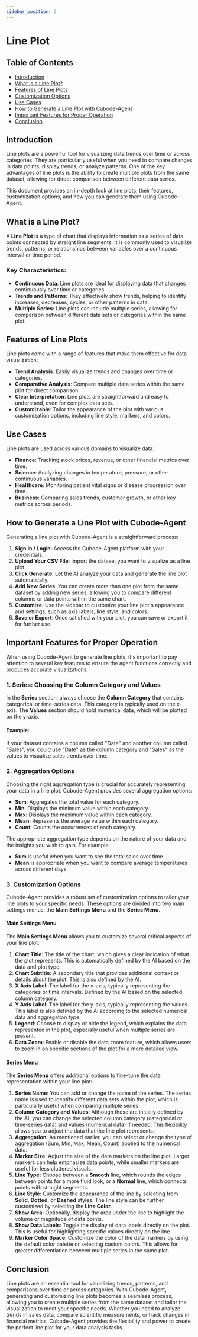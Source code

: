 ```yaml
---
sidebar_position: 3
---
```




# Line Plot 

## Table of Contents
- [Introduction](#introduction)
- [What is a Line Plot?](#what-is-a-line-plot)
- [Features of Line Plots](#features-of-line-plots)
- [Customization Options](#customization-options)
- [Use Cases](#use-cases)
- [How to Generate a Line Plot with Cubode-Agent](#how-to-generate-a-line-plot-with-cubode-agent)
- [Important Features for Proper Operation](#important-features-for-proper-operation)
- [Conclusion](#conclusion)

## Introduction

Line plots are a powerful tool for visualizing data trends over time or across categories. They are particularly useful when you need to compare changes in data points, display trends, or analyze patterns. One of the key advantages of line plots is the ability to create multiple plots from the same dataset, allowing for direct comparison between different data series.

This document provides an in-depth look at line plots, their features, customization options, and how you can generate them using Cubode-Agent.

## What is a Line Plot?

A **Line Plot** is a type of chart that displays information as a series of data points connected by straight line segments. It is commonly used to visualize trends, patterns, or relationships between variables over a continuous interval or time period.

### Key Characteristics:
- **Continuous Data**: Line plots are ideal for displaying data that changes continuously over time or categories.
- **Trends and Patterns**: They effectively show trends, helping to identify increases, decreases, cycles, or other patterns in data.
- **Multiple Series**: Line plots can include multiple series, allowing for comparison between different data sets or categories within the same plot.

## Features of Line Plots

Line plots come with a range of features that make them effective for data visualization:

- **Trend Analysis**: Easily visualize trends and changes over time or categories.
- **Comparative Analysis**: Compare multiple data series within the same plot for direct comparison.
- **Clear Interpretation**: Line plots are straightforward and easy to understand, even for complex data sets.
- **Customizable**: Tailor the appearance of the plot with various customization options, including line style, markers, and colors.

## Use Cases

Line plots are used across various domains to visualize data:

- **Finance**: Tracking stock prices, revenue, or other financial metrics over time.
- **Science**: Analyzing changes in temperature, pressure, or other continuous variables.
- **Healthcare**: Monitoring patient vital signs or disease progression over time.
- **Business**: Comparing sales trends, customer growth, or other key metrics across periods.

## How to Generate a Line Plot with Cubode-Agent

Generating a line plot with Cubode-Agent is a straightforward process:

1. **Sign In / Login**: Access the Cubode-Agent platform with your credentials.
2. **Upload Your CSV File**: Import the dataset you want to visualize as a line plot.
3. **Click Generate**: Let the AI analyze your data and generate the line plot automatically.
4. **Add New Series**: You can create more than one plot from the same dataset by adding new series, allowing you to compare different columns or data points within the same chart.
5. **Customize**: Use the sidebar to customize your line plot's appearance and settings, such as axis labels, line style, and colors.
6. **Save or Export**: Once satisfied with your plot, you can save or export it for further use.

## Important Features for Proper Operation

When using Cubode-Agent to generate line plots, it's important to pay attention to several key features to ensure the agent functions correctly and produces accurate visualizations.

### 1. Series: Choosing the Column Category and Values

In the **Series** section, always choose the **Column Category** that contains categorical or time-series data. This category is typically used on the x-axis. The **Values** section should hold numerical data, which will be plotted on the y-axis.

#### Example:
If your dataset contains a column called "Date" and another column called "Sales", you could use "Date" as the column category and "Sales" as the values to visualize sales trends over time.

### 2. Aggregation Options

Choosing the right aggregation type is crucial for accurately representing your data in a line plot. Cubode-Agent provides several aggregation options:

- **Sum**: Aggregates the total value for each category.
- **Min**: Displays the minimum value within each category.
- **Max**: Displays the maximum value within each category.
- **Mean**: Represents the average value within each category.
- **Count**: Counts the occurrences of each category.

The appropriate aggregation type depends on the nature of your data and the insights you wish to gain. For example:
- **Sum** is useful when you want to see the total sales over time.
- **Mean** is appropriate when you want to compare average temperatures across different days.

### 3. Customization Options

Cubode-Agent provides a robust set of customization options to tailor your line plots to your specific needs. These options are divided into two main settings menus: the **Main Settings Menu** and the **Series Menu**.

#### Main Settings Menu

The **Main Settings Menu** allows you to customize several critical aspects of your line plot:

1. **Chart Title**: The title of the chart, which gives a clear indication of what the plot represents. This is automatically defined by the AI based on the data and plot type.
2. **Chart Subtitle**: A secondary title that provides additional context or details about the plot. This is also defined by the AI.
3. **X Axis Label**: The label for the x-axis, typically representing the categories or time intervals. Defined by the AI based on the selected column category.
4. **Y Axis Label**: The label for the y-axis, typically representing the values. This label is also defined by the AI according to the selected numerical data and aggregation type.
5. **Legend**: Choose to display or hide the legend, which explains the data represented in the plot, especially useful when multiple series are present.
6. **Data Zoom**: Enable or disable the data zoom feature, which allows users to zoom in on specific sections of the plot for a more detailed view.

#### Series Menu

The **Series Menu** offers additional options to fine-tune the data representation within your line plot:

1. **Series Name**: You can add or change the name of the series. The series name is used to identify different data sets within the plot, which is particularly useful when comparing multiple series.
2. **Column Category and Values**: Although these are initially defined by the AI, you can change the selected column category (categorical or time-series data) and values (numerical data) if needed. This flexibility allows you to adjust the data that the line plot represents.
3. **Aggregation**: As mentioned earlier, you can select or change the type of aggregation (Sum, Min, Max, Mean, Count) applied to the numerical data.
4. **Marker Size**: Adjust the size of the data markers on the line plot. Larger markers can help emphasize data points, while smaller markers are useful for less cluttered visuals.
5. **Line Type**: Choose between a **Smooth** line, which rounds the edges between points for a more fluid look, or a **Normal** line, which connects points with straight segments.
6. **Line Style**: Customize the appearance of the line by selecting from **Solid**, **Dotted**, or **Dashed** styles. The line style can be further customized by selecting the **Line Color**.
7. **Show Area**: Optionally, display the area under the line to highlight the volume or magnitude of data points.
8. **Show Data Labels**: Toggle the display of data labels directly on the plot. This is useful for highlighting specific values directly on the line.
9. **Marker Color Space**: Customize the color of the data markers by using the default color palette or selecting custom colors. This allows for greater differentiation between multiple series in the same plot.

## Conclusion

Line plots are an essential tool for visualizing trends, patterns, and comparisons over time or across categories. With Cubode-Agent, generating and customizing line plots becomes a seamless process, allowing you to create multiple series from the same dataset and tailor the visualization to meet your specific needs. Whether you need to analyze trends in sales data, compare scientific measurements, or track changes in financial metrics, Cubode-Agent provides the flexibility and power to create the perfect line plot for your data analysis tasks.

